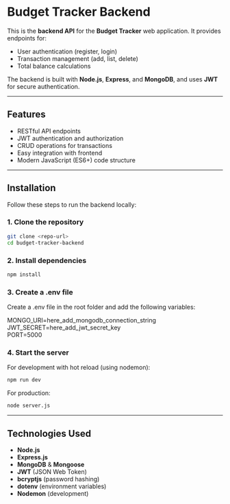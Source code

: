 # Budget Tracker Backend

This is the **backend API** for the **Budget Tracker** web application. It provides endpoints for:

- User authentication (register, login)
- Transaction management (add, list, delete)
- Total balance calculations

The backend is built with **Node.js**, **Express**, and **MongoDB**, and uses **JWT** for secure authentication.

---

## Features

- RESTful API endpoints
- JWT authentication and authorization
- CRUD operations for transactions
- Easy integration with frontend
- Modern JavaScript (ES6+) code structure

---

## Installation

Follow these steps to run the backend locally:

### **1. Clone the repository**

```bash
git clone <repo-url>
cd budget-tracker-backend

```

### **2. Install dependencies**

```bash
npm install

```

### **3. Create a .env file**

Create a .env file in the root folder and add the following variables:

MONGO_URI=here_add_mongodb_connection_string <br>
JWT_SECRET=here_add_jwt_secret_key <br>
PORT=5000

### **4. Start the server**
For development with hot reload (using nodemon):

```bash
npm run dev

```
For production:

```bash
node server.js

```

---

## Technologies Used

- **Node.js**
- **Express.js**
- **MongoDB** & **Mongoose**
- **JWT** (JSON Web Token)
- **bcryptjs** (password hashing)
- **dotenv** (environment variables)
- **Nodemon** (development)